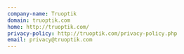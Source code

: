```yaml
---
company-name: Truoptik
domain: truoptik.com
home: http://truoptik.com/
privacy-policy: http://truoptik.com/privacy-policy.php
email: privacy@truoptik.com
---
```




